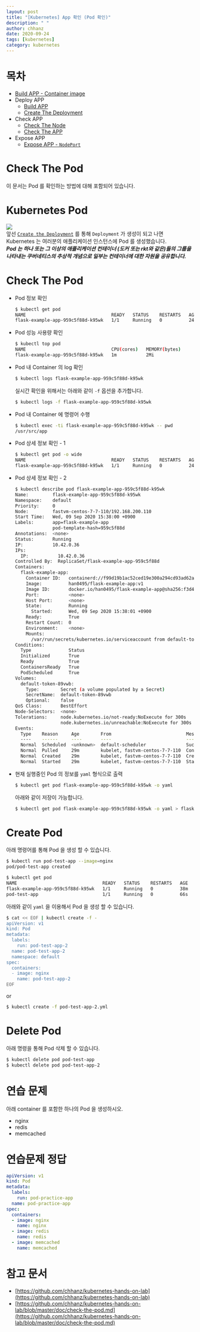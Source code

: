 ```yaml
---
layout: post
title: "[Kubernetes] App 확인 (Pod 확인)"
description: " "
author: chhanz
date: 2020-09-24
tags: [kubernetes]
category: kubernetes
---
```

# 목차
+ [Build APP - Container image](/container/2020/09/21/buildah/)   
+ Deploy APP
    + [Build APP](/container/2020/09/22/podman-build-flask-example-app/)   
    + [Create The Deployment](/kubernetes/2020/09/23/create-deployment/)   
+ Check APP
    + [Check The Node](/kubernetes/2020/09/24/check-the-node/)   
    + [Check The APP](/kubernetes/2020/09/24/check-the-app/)   
+ Expose APP   
    + [Expose APP - `NodePort`](/kubernetes/2020/09/25/expose-app/)   
      
# Check The Pod
이 문서는 Pod 를 확인하는 방법에 대해 포함되어 있습니다.   
   
# Kubernetes Pod
![](https://d33wubrfki0l68.cloudfront.net/fe03f68d8ede9815184852ca2a4fd30325e5d15a/98064/docs/tutorials/kubernetes-basics/public/images/module_03_pods.svg)   
앞선 [`Create the Deployment`](/kubernetes/2020/09/23/create-deployment/) 를 통해 `Deployment` 가 생성이 되고 나면   
Kubernetes 는 여러분의 애플리케이션 인스턴스에 Pod 를 생성했습니다.   
***Pod 는 하나 또는 그 이상의 애플리케이션 컨테이너 (도커 또는 rkt와 같은)들의 그룹을 나타내는 쿠버네티스의 추상적 개념으로 일부는 컨테이너에 대한 자원을 공유합니다.***   
   
# Check The Pod
* Pod 정보 확인
    ```bash
    $ kubectl get pod
    NAME                                READY   STATUS    RESTARTS   AGE
    flask-example-app-959c5f88d-k95wk   1/1     Running   0          24m
    ```
* Pod 성능 사용량 확인
    ```bash
    $ kubectl top pod
    NAME                                CPU(cores)   MEMORY(bytes)
    flask-example-app-959c5f88d-k95wk   1m           2Mi
    ```
* Pod 내 Container 의 log 확인
    ```bash
    $ kubectl logs flask-example-app-959c5f88d-k95wk
    ```
    실시간 확인을 위해서는 아래와 같이 `-f` 옵션을 추가합니다.   
    ```bash
    $ kubectl logs -f flask-example-app-959c5f88d-k95wk
    ```
* Pod 내 Container 에 명령어 수행
    ```bash
    $ kubectl exec -ti flask-example-app-959c5f88d-k95wk -- pwd
    /usr/src/app
    ```
* Pod 상세 정보 확인 - 1
    ```bash
    $ kubectl get pod -o wide
    NAME                                READY   STATUS    RESTARTS   AGE   IP           NODE                    NOMINATED NODE   READINESS GATES
    flask-example-app-959c5f88d-k95wk   1/1     Running   0          24m   10.42.0.36   fastvm-centos-7-7-110   <none>           <none>
    ```
* Pod 상세 정보 확인 - 2 
    ```bash
    $ kubectl describe pod flask-example-app-959c5f88d-k95wk
    Name:         flask-example-app-959c5f88d-k95wk
    Namespace:    default
    Priority:     0
    Node:         fastvm-centos-7-7-110/192.168.200.110
    Start Time:   Wed, 09 Sep 2020 15:38:00 +0900
    Labels:       app=flask-example-app
                  pod-template-hash=959c5f88d
    Annotations:  <none>
    Status:       Running
    IP:           10.42.0.36
    IPs:
      IP:           10.42.0.36
    Controlled By:  ReplicaSet/flask-example-app-959c5f88d
    Containers:
      flask-example-app:
        Container ID:   containerd://f99d19b1ac52ced19e300a294cd93ad62a97f6259cf6e426c63c545e0918a9d8
        Image:          han0495/flask-example-app:v1
        Image ID:       docker.io/han0495/flask-example-app@sha256:f3d45e996bc86a13e1a8a363d9736e18c1501804690733b86aa02df3f59bda10
        Port:           <none>
        Host Port:      <none>
        State:          Running
          Started:      Wed, 09 Sep 2020 15:38:01 +0900
        Ready:          True
        Restart Count:  0
        Environment:    <none>
        Mounts:
          /var/run/secrets/kubernetes.io/serviceaccount from default-token-89vwb (ro)
    Conditions:
      Type              Status
      Initialized       True
      Ready             True
      ContainersReady   True
      PodScheduled      True
    Volumes:
      default-token-89vwb:
        Type:        Secret (a volume populated by a Secret)
        SecretName:  default-token-89vwb
        Optional:    false
    QoS Class:       BestEffort
    Node-Selectors:  <none>
    Tolerations:     node.kubernetes.io/not-ready:NoExecute for 300s
                     node.kubernetes.io/unreachable:NoExecute for 300s
    Events:
      Type    Reason     Age        From                            Message
      ----    ------     ----       ----                            -------
      Normal  Scheduled  <unknown>  default-scheduler               Successfully assigned default/flask-example-app-959c5f88d-k95wk to fastvm-centos-7-7-110
      Normal  Pulled     29m        kubelet, fastvm-centos-7-7-110  Container image "han0495/flask-example-app:v1" already present on machine
      Normal  Created    29m        kubelet, fastvm-centos-7-7-110  Created container flask-example-app
      Normal  Started    29m        kubelet, fastvm-centos-7-7-110  Started container flask-example-app
    ```
* 현재 실행중인 Pod 의 정보를 `yaml` 형식으로 출력
    ```bash
    $ kubectl get pod flask-example-app-959c5f88d-k95wk -o yaml 
    ```
    아래와 같이 저장이 가능합니다.   
    ```bash
    $ kubectl get pod flask-example-app-959c5f88d-k95wk -o yaml > flask-example-app.yml
    ```
   
# Create Pod
아래 명령어를 통해 Pod 을 생성 할 수 있습니다.   
```bash
$ kubectl run pod-test-app --image=nginx
pod/pod-test-app created

$ kubectl get pod
NAME                                READY   STATUS    RESTARTS   AGE
flask-example-app-959c5f88d-k95wk   1/1     Running   0          38m
pod-test-app                        1/1     Running   0          66s    <<
```
   
아래와 같이 `yaml` 을 이용해서 Pod 을 생성 할 수 있습니다.   
```bash
$ cat << EOF | kubectl create -f -
apiVersion: v1
kind: Pod
metadata:
  labels:
    run: pod-test-app-2
  name: pod-test-app-2
  namespace: default
spec:
  containers:
  - image: nginx
    name: pod-test-app-2
EOF
```
or
```bash
$ kubectl create -f pod-test-app-2.yml
```
   
# Delete Pod
아래 명령을 통해 Pod 삭제 할 수 있습니다.   
```bash
$ kubectl delete pod pod-test-app
$ kubectl delete pod pod-test-app-2
```
   
# 연습 문제
아래 container 를 포함한 하나의 Pod 을 생성하시오.   
- nginx
- redis
- memcached
   
# 연습문제 정답
```yaml
apiVersion: v1
kind: Pod
metadata:
  labels:
    run: pod-practice-app
  name: pod-practice-app
spec:
  containers:
  - image: nginx
    name: nginx
  - image: redis
    name: redis
  - image: memcached
    name: memcached
```
  
# 참고 문서
* [https://github.com/chhanz/kubernetes-hands-on-lab](https://github.com/chhanz/kubernetes-hands-on-lab)   
* [https://github.com/chhanz/kubernetes-hands-on-lab/blob/master/doc/check-the-pod.md](https://github.com/chhanz/kubernetes-hands-on-lab/blob/master/doc/check-the-pod.md)   
